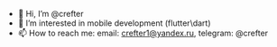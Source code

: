 - 👋 Hi, I’m @crefter
- 👀 I’m interested in mobile development (flutter\dart)
- 📫 How to reach me: email: crefter1@yandex.ru, telegram: @crefter
